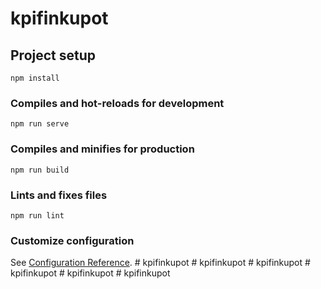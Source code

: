 # kpifinkupot

## Project setup
```
npm install
```

### Compiles and hot-reloads for development
```
npm run serve
```

### Compiles and minifies for production
```
npm run build
```

### Lints and fixes files
```
npm run lint
```

### Customize configuration
See [Configuration Reference](https://cli.vuejs.org/config/).
#   k p i f i n k u p o t  
 #   k p i f i n k u p o t  
 #   k p i f i n k u p o t  
 #   k p i f i n k u p o t  
 #   k p i f i n k u p o t  
 #   k p i f i n k u p o t  
 